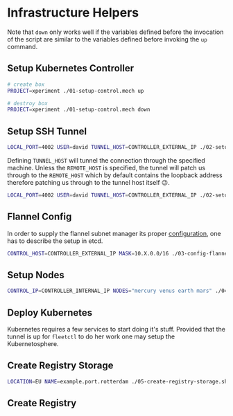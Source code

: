 # Infrastructure Helpers
Note that `down` only works well if the variables defined before the invocation
of the script are similar to the variables defined before invoking the `up` 
command.

## Setup Kubernetes Controller
```bash
# create box
PROJECT=xperiment ./01-setup-control.mech up

# destroy box
PROJECT=xperiment ./01-setup-control.mech down
```

## Setup SSH Tunnel
```bash
LOCAL_PORT=4002 USER=david TUNNEL_HOST=CONTROLLER_EXTERNAL_IP ./02-setup-ssh-tunnels.sh up
```
Defining ```TUNNEL_HOST``` will tunnel the connection through the specified 
machine. Unless the ```REMOTE_HOST``` is specified, the tunnel will patch us 
through to the ```REMOTE_HOST``` which by default contains the loopback 
address therefore patching us through to the tunnel host itself :wink:.

```bash
LOCAL_PORT=4002 USER=david TUNNEL_HOST=CONTROLLER_EXTERNAL_IP ./02-setup-ssh-tunnels.sh down
```

## Flannel Config
In order to supply the flannel subnet manager its proper [configuration][flannel-config], 
one has to describe the setup in etcd.

```bash
CONTROL_HOST=CONTROLLER_EXTERNAL_IP MASK=10.X.0.0/16 ./03-config-flannel.sh up
```

[flannel-config]: https://coreos.com/docs/cluster-management/setup/flannel-config#publishing-config-to-etcd

## Setup Nodes
```bash
CONTROL_IP=CONTROLLER_INTERNAL_IP NODES="mercury venus earth mars" ./04-setup-nodes.sh up
```

## Deploy Kubernetes
Kubernetes requires a few services to start doing it's stuff. Provided that
the tunnel is up for `fleetctl` to do her work one may setup the 
Kubernetosphere.

## Create Registry Storage
```bash
LOCATION=EU NAME=example.port.rotterdam ./05-create-registry-storage.sh up
```

## Create Registry
```bash
```
[docker-gcs-registry]: https://github.com/GoogleCloudPlatform/docker-registry-driver-gcs

